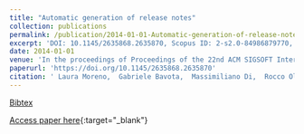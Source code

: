 ```yaml
---
title: "Automatic generation of release notes"
collection: publications
permalink: /publication/2014-01-01-Automatic-generation-of-release-notes
excerpt: 'DOI: 10.1145/2635868.2635870, Scopus ID: 2-s2.0-84986879770, Cited by: 35'
date: 2014-01-01
venue: 'In the proceedings of Proceedings of the 22nd ACM SIGSOFT International Symposium on Foundations of Software Engineering, (FSE-22), Hong Kong, China, November 16 - 22, 2014'
paperurl: 'https://doi.org/10.1145/2635868.2635870'
citation: ' Laura Moreno,  Gabriele Bavota,  Massimiliano Di,  Rocco Oliveto,  Andrian Marcus,  Gerardo Canfora, &quot;Automatic generation of release notes.&quot; In the proceedings of Proceedings of the 22nd ACM SIGSOFT International Symposium on Foundations of Software Engineering, (FSE-22), Hong Kong, China, November 16 - 22, 2014, 2014.'
---
```

[Bibtex](https://dblp.org/rec/bib/conf/sigsoft/MorenoBPOMC14)

[Access paper here](https://doi.org/10.1145/2635868.2635870){:target="_blank"}
